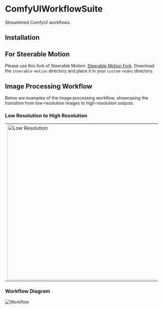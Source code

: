 # ComfyUIWorkflowSuite

Streamlined ComfyUI workflows.

## Installation

## For Steerable Motion

Please use this fork of Steerable Motion: [Steerable Motion Fork](https://github.com/Limbicnation/Steerable-Motion/commit/78e1b0eaa26c2fd5f9f8ab9985e6ee198f9ebfac). Download the `steerable-motion` directory and place it in your `custom-nodes` directory.

## Image Processing Workflow

Below are examples of the image processing workflow, showcasing the transition from low-resolution images to high-resolution outputs.

### Low Resolution to High Resolution

<table>
  <tr>
    <td><img src="https://github.com/Limbicnation/ComfyUIWorkflowSuite/blob/main/images/resized_chibi_character.png" alt="Low Resolution" width="512" height="512"></td>
    <td><img src="https://github.com/Limbicnation/ComfyUIWorkflowSuite/blob/main/images/resized_upscale_image.png" alt="High Resolution" width="512" height="512"></td>
  </tr>
</table>

### Workflow Diagram

![Workflow](https://github.com/Limbicnation/ComfyUIWorkflowSuite/blob/main/images/resized_image.png)
